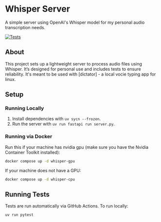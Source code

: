 # Whisper Server

A simple server using OpenAI's Whisper model for my personal audio transcription needs.

[![Tests](https://github.com/Kabilan108/whisper-server/actions/workflows/tests.yml/badge.svg)](https://github.com/Kabilan108/whisper-server/actions/workflows/tests.yml)

## About

This project sets up a lightweight server to process audio files using Whisper. It’s designed for personal use and includes tests to ensure reliability. It's meant to be used with [dictator] - a local vocie typing app for linux.

## Setup

### Running Locally

1. Install dependencies with `uv sycn --frozen`.
2. Run the server with `uv run fastapi run server.py`.

### Running via Docker

Run this if your machine has nvidia gpu (make sure you have the Nvidia Container Toolkit installed):

```bash
docker compose up -d whisper-gpu
```

If your machine does not have a GPU:

```bash
docker compose up -d whisper-cpu
```

## Running Tests

Tests are run automatically via GitHub Actions. To run locally:
```bash
uv run pytest
```
